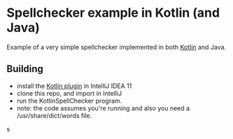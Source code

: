 # Spellchecker example in Kotlin (and Java)

Example of a very simple spellchecker implemented in both [Kotlin][1] and Java.

## Building
- install the [Kotlin plugin][2] in IntelliJ IDEA 11
- clone this repo, and import in IntelliJ
- run the KotlinSpellChecker program. 
- note: the code assumes you're running and also you need a /usr/share/dict/words file.

[1]: http://confluence.jetbrains.net/display/Kotlin/Welcome
[2]: http://confluence.jetbrains.net/display/Kotlin/Getting+Started
s
